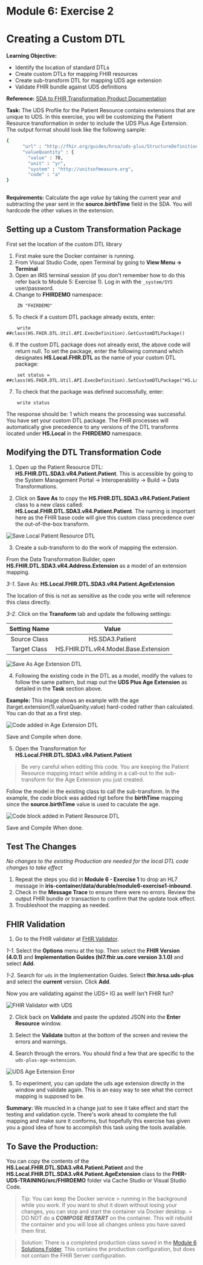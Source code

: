 # Module 6: Exercise 2

# Creating a Custom DTL

**Learning Objective:** 
* Identify the location of standard DTLs
* Create custom DTLs for mapping FHIR resources
* Create sub-transform DTL for mapping UDS age extension
* Validate FHIR bundle against UDS definitions

**Reference:** [SDA to FHIR Transformation Product Documentation](https://docs.intersystems.com/irisforhealthlatest/csp/docbook/DocBook.UI.Page.cls?KEY=HXFHIR_transforms)

**Task:** The UDS Profile for the Patient Resource contains extensions that are unique to UDS. In this exercise, you will be customizing the Patient Resource transformation in order to include the UDS Plus Age Extension. The output format should look like the following sample:

```bash
{
      "url" : "http://fhir.org/guides/hrsa/uds-plus/StructureDefinition/uds-plus-age-extension",
      "valueQuantity" : {
        "value" : 70,
        "unit" : "yr",
        "system" : "http://unitsofmeasure.org",
        "code" : "a"
}
    
```

**Requirements:**
Calculate the age *value* by taking the current year and subtracting the year sent in the **source.birthTime** field in the SDA. You will hardcode the other values in the extension.  

## Setting up a Custom Transformation Package
First set the location of the custom DTL library

1. First make sure the Docker container is running.
2. From Visual Studio Code, open Terminal by going to **View Menu -> Terminal**
3. Open an IRIS terminal session (if you don't remember how to do this refer back to Module 5: Exercise 1). Log in with the `_system/SYS` user/password.
4. Change to **FHIRDEMO** namespace:

```
	ZN "FHIRDEMO"
```

5. To check if a custom DTL package already exists, enter:

```
 	write ##class(HS.FHIR.DTL.Util.API.ExecDefinition).GetCustomDTLPackage()
```

6. If the custom DTL package does not already exist, the above code will return null.  To set the package, enter the following command which designates **HS.Local.FHIR.DTL** as the name of your custom DTL package:
```
 	set status = ##class(HS.FHIR.DTL.Util.API.ExecDefinition).SetCustomDTLPackage("HS.Local.FHIR.DTL")
```

7. To check that the package was defined successfully, enter:

```
 	write status
```

The response should be: 1 which means the processing was successful. You have set your custom DTL package. The FHIR processes will automatically give precedence to any versions of the DTL transforms located under **HS.Local** in the **FHIRDEMO** namespace. 

## Modifying the DTL Transformation Code

1. Open up the Patient Resource DTL: **HS.FHIR.DTL.SDA3.vR4.Patient.Patient**.  This is accessible by going to the System Management Portal -> Interoperability -> Build -> Data Transformations.

2. Click on **Save As** to copy the **HS.FHIR.DTL.SDA3.vR4.Patient.Patient** class to a new class called: **HS.Local.FHIR.DTL.SDA3.vR4.Patient.Patient**. The naming is important here as the FHIR base code will give this custom class precedence over the out-of-the-box transform. 

![Save Local Patient Resource DTL](../images/module6-2-save-resource-as.png)

3. Create a sub-transform to do the work of mapping the extension. 

From the Data Transformation Builder, open **HS.FHIR.DTL.SDA3.vR4.Address.Extension** as a model of an extension mapping. 

*3-1*. Save As: **HS.Local.FHIR.DTL.SDA3.vR4.Patient.AgeExtension**

The location of this is not as sensitive as the code you write will reference this class directly. 

*3-2*. Click on the **Transform** tab and update the following settings: 

| **Setting Name**  | **Value** |
|:-----------------------:|:---------:|
| Source Class | HS.SDA3.Patient |
| Target Class | HS.FHIR.DTL.vR4.Model.Base.Extension |

![Save As Age Extension DTL](../images/module6-2-custom-extensionDTL.png)

4. Following the existing code in the DTL as a model, modify the values to follow the same pattern, but map out the **UDS Plus Age Extension** as detailed in the **Task** section above. 

**Example:** This image shows an example with the age (target.extension(1).valueQuanity.value) hard-coded rather than calculated. You can do that as a first step. 

![Code added in Age Extension DTL](../images/module6-2-age-extension-code.png)

Save and Compile when done. 

5. Open the Transformation for **HS.Local.FHIR.DTL.SDA3.vR4.Patient.Patient**

> Be very careful when editing this code. You are keeping the Patient Resource mapping intact while adding in a call-out to the sub-transform for the Age Extension you just created. 

Follow the model in the existing class to call the sub-transform. In the example, the code block was added rigt before the **birthTime** mapping since the **source.birthTime** value is used to caculate the age. 

![Code block added in Patient Resource DTL](../images/module6-2-custom-patient-DTL.png)

Save and Compile When done. 

## Test The Changes
*No changes to the existing Production are needed for the local DTL code changes to take effect*

1. Repeat the steps you did in **Module 6 - Exercise 1** to drop an HL7 message in **iris-container/data/durable/module6-exercise1-inbound**. 
2. Check in the **Message Trace** to ensure there were no errors. Review the output FHIR bundle or transaction to confirm that the update took effect. 
3. Troubleshoot the mapping as needed. 

## FHIR Validation
1. Go to the FHIR validator at [FHIR Validator](https://validator.fhir.org). 

*1-1*. Select the **Options** menu at the top. Then select the **FHIR Version (4.0.1)** and **Implementation Guides (hl7.fhir.us.core version 3.1.0)** and select **Add**.

*1-2*. Search for `uds` in the Implementation Guides. Select **fhir.hrsa.uds-plus** and select the **current** version. Click **Add**. 

Now you are validating against the UDS+ IG as well! Isn't FHIR fun? 

![FHIR Validator with UDS](../images/module6-2-validation-uds.png)

2. Click back on **Validate** and paste the updated JSON into the **Enter Resource** window. 

3. Select the **Validate** button at the bottom of the screen and review the errors and warnings. 

4. Search through the errors. You should find a few that are specific to the `uds-plus-age-extension`. 

![UDS Age Extension Error](../images/module6-2-uds-age-error.png)

5. To experiment, you can update the uds age extension directly in the window and validate again. This is an easy way to see what the correct mapping is supposed to be. 

**Summary:** We muscled in a change just to see it take effect and start the testing and validation cycle. There's work ahead to complete the full mapping and make sure it conforms, but hopefully this exercise has given you a good idea of how to accomplish this task using the tools available.  

## To Save the Production: 

You can copy the contents of the **HS.Local.FHIR.DTL.SDA3.vR4.Patient.Patient** and the **HS.Local.FHIR.DTL.SDA3.vR4.Patient.AgeExtension** class to the **FHIR-UDS-TRAINING/src/FHIRDEMO** folder via Cache Studio or Visual Studio Code.  

> Tip: You can keep the Docker service > running in the background while you work. If you want to shut it down without losing your changes, you can stop and start the container via Docker desktop. > DO NOT do a ***COMPOSE RESTART*** on the container. This will rebuild the container and you will lose all changes unless you have saved them first. 

> Solution: There is a completed production class saved in the [Module 6 Solutions Folder](../solutions/exercise-2). This contains the production configuration, but does not contain the FHIR Server configuration.
